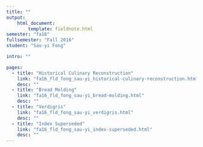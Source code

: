 ```yaml
---
title: ""
output:
    html_document:
        template: fieldnote.html
semester: "fa16"
fullsemester: "Fall 2016"
student: "Sau-yi Fong"

intro: ""

pages:
  - title: "Historical Culinary Reconstruction"
    link: "fa16_fld_fong_sau-yi_historical-culinary-reconstruction.html"
    desc: ""
  - title: "Bread Molding"
    link: "fa16_fld_fong_sau-yi_bread-molding.html"
    desc: ""
  - title: "Verdigris"
    link: "fa16_fld_fong_sau-yi_verdigris.html"
    desc: ""
  - title: "Index Superseded"
    link: "fa16_fld_fong_sau-yi_index-superseded.html"
    desc: ""
---
```

